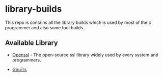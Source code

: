 # library-builds

This repo is contains all the library builds which is used by most of the c programmer and also some tool builds.


## Available Library 

- [Openssl](https://github.com/openssl/openssl.git) - The open-source ssl library widely used by every system and programmers.   

 
- [GnuTls](https://gitlab.com/gnutls/gnutls.git)
